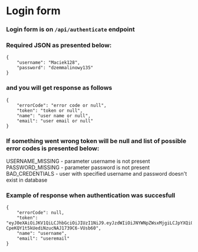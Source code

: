 # Login form

### Login form is on `/api/authenticate` endpoint

### Required JSON as presented below:

```
{
    "username": "Maciek128",
    "password": "dzemmalinowy135"
}
```

### and you will get response as follows

```
{
    "errorCode": "error code or null",
    "token": "token or null",
    "name": "user name or null",
    "email": "user email or null"
}
```

### If something went wrong token will be null and list of possible error codes is presented below:

USERNAME_MISSING - parameter username is not present  
PASSWORD_MISSING - parameter password is not present  
BAD_CREDENTIALS - user with specified username and password doesn't exist in database

### Example of response when authentication was succesfull

```
{
    "errorCode": null,
    "token": "eyJ0eXAiOiJKV1QiLCJhbGciOiJIUzI1NiJ9.eyJzdWIiOiJNYWNpZWsxMjgiLCJpYXQiOjE1OTU4NDc1ODZ9.XztiRFOq-CpeKQY1t5kUediNzucNAJ1739C6-VUsb60",
    "name": "username",
    "email": "useremail"
}
```
